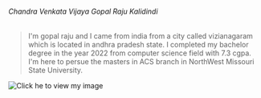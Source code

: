 
###### Chandra Venkata Vijaya Gopal Raju Kalidindi
> I'm gopal raju and I came from india from a city called vizianagaram which is located in andhra pradesh state. I completed my bachelor degree in the year 2022 from computer science field with 7.3 cgpa. I'm here to persue the masters in ACS branch in NorthWest Missouri State University.

![Click he to view my image](https://user-images.githubusercontent.com/122591663/215025369-0e4ba0ad-1a87-457a-a137-d4d98afc80d2.jpg)
 



